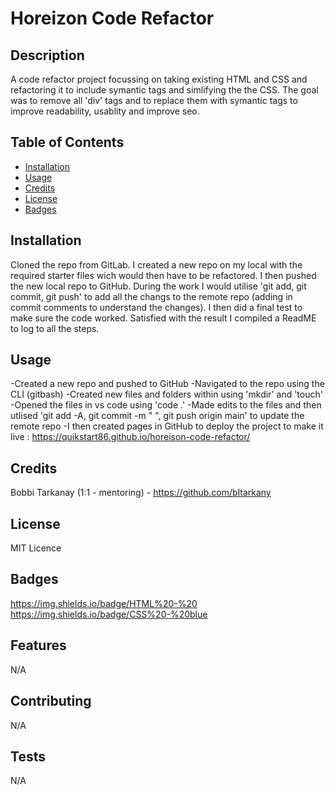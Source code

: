 # Horeizon Code Refactor

## Description 

A code refactor project focussing on taking existing HTML and CSS and refactoring it to include symantic tags and simlifying the the CSS. The goal was to remove all 'div' tags and to replace them with symantic tags to improve readability, usablity and improve seo.

## Table of Contents

* [Installation](#installation)
* [Usage](#usage)
* [Credits](#credits)
* [License](#license)
* [Badges](#badges)

## Installation

Cloned the repo from GitLab. I created a new repo on my local with the required starter files wich would then have to be refactored. I then pushed the new local repo to GitHub. During the work I would utilise 'git add, git commit, git push' to add all the changs to the remote repo (adding in commit comments to understand the changes). I then did a final test to make sure the code worked. Satisfied with the result I compiled a ReadME to log to all the steps.


## Usage 

-Created a new repo and pushed to GitHub
-Navigated to the repo using the CLI (gitbash)
-Created new files and folders within using 'mkdir' and 'touch'
-Opened the files in vs code using 'code .'
-Made edits to the files and then utlised 'git add -A, git commit -m " ", git push origin main' to update the remote repo
-I then created pages in GitHub to deploy the project to make it live : https://quikstart86.github.io/horeison-code-refactor/

## Credits

Bobbi Tarkanay (1:1 - mentoring) - https://github.com/bltarkany

## License

MIT Licence

## Badges

https://img.shields.io/badge/HTML%20-%20
https://img.shields.io/badge/CSS%20-%20blue


## Features

N/A

## Contributing

N/A

## Tests

N/A

